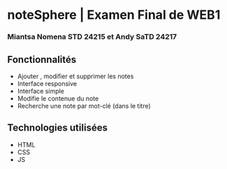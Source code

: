 # noteSphere | Examen Final de WEB1
### Miantsa Nomena  STD 24215 et Andy SaTD 24217

## Fonctionnalités
- Ajouter , modifier et supprimer les notes 
- Interface responsive
- Interface simple
- Modifie le contenue du note
- Recherche une note par mot-clé (dans le titre)

## Technologies utilisées
- HTML
- CSS
- JS
